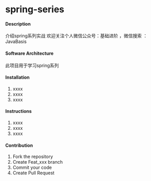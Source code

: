 # spring-series

#### Description
介绍spring系列实战
欢迎关注个人微信公众号：基础进阶 ，微信搜索 ：JavaBasis

#### Software Architecture
此项目用于学习spring系列

#### Installation

1.  xxxx
2.  xxxx
3.  xxxx

#### Instructions

1.  xxxx
2.  xxxx
3.  xxxx

#### Contribution

1.  Fork the repository
2.  Create Feat_xxx branch
3.  Commit your code
4.  Create Pull Request